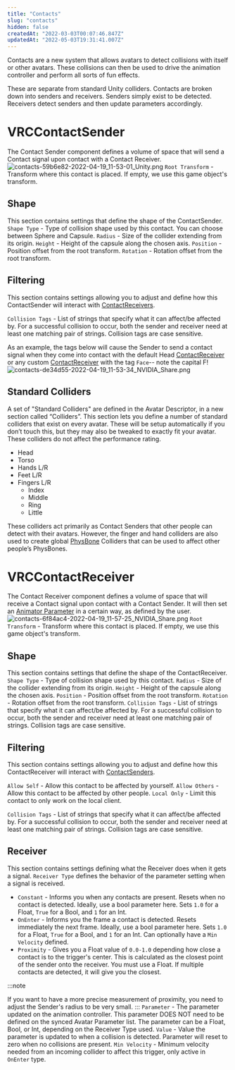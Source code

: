 ```yaml
---
title: "Contacts"
slug: "contacts"
hidden: false
createdAt: "2022-03-03T00:07:46.847Z"
updatedAt: "2022-05-03T19:31:41.007Z"
---
```

Contacts are a new system that allows avatars to detect collisions with itself or other avatars. These collisions can then be used to drive the animation controller and perform all sorts of fun effects. 

These are separate from standard Unity colliders. Contacts are broken down into senders and receivers. Senders simply exist to be detected. Receivers detect senders and then update parameters accordingly.

# VRCContactSender
The Contact Sender component defines a volume of space that will send a Contact signal upon contact with a Contact Receiver.
![contacts-59b6e82-2022-04-19_11-53-01_Unity.png](/creators.vrchat.com/images/avatars/contacts-59b6e82-2022-04-19_11-53-01_Unity.png)
`Root Transform` - Transform where this contact is placed. If empty, we use this game object's transform.

## Shape
This section contains settings that define the shape of the ContactSender.
`Shape Type` - Type of collision shape used by this contact. You can choose between Sphere and Capsule.
`Radius` - Size of the collider extending from its origin.
`Height` - Height of the capsule along the chosen axis.
`Position` - Position offset from the root transform.
`Rotation` - Rotation offset from the root transform.

## Filtering
This section contains settings allowing you to adjust and define how this ContactSender will interact with  [ContactReceivers](/creators.vrchat.com/avatars/avatar-dynamics/contacts#VRCContactReceiver).

`Collision Tags` - List of strings that specify what it can affect/be affected by. For a successful collision to occur, both the sender and receiver need at least one matching pair of strings. Collision tags are case sensitive.

As an example, the tags below will cause the Sender to send a contact signal when they come into contact with the default Head [ContactReceiver](/creators.vrchat.com/avatars/avatar-dynamics/contacts#VRCContactReceiver) or any custom [ContactReceiver](/creators.vrchat.com/avatars/avatar-dynamics/contacts#VRCContactReceiver) with the tag `Face`-- note the capital F!
![contacts-de34d55-2022-04-19_11-53-34_NVIDIA_Share.png](/creators.vrchat.com/images/avatars/contacts-de34d55-2022-04-19_11-53-34_NVIDIA_Share.png)
## Standard Colliders
A set of "Standard Colliders" are defined in the Avatar Descriptor, in a new section called “Colliders”. This section lets you define a number of standard colliders that exist on every avatar. These will be setup automatically if you don’t touch this, but they may also be tweaked to exactly fit your avatar. These colliders do not affect the performance rating.

- Head
- Torso
- Hands L/R
- Feet L/R
- Fingers L/R
  - Index
  - Middle
  - Ring
  - Little

These colliders act primarily as Contact Senders that other people can detect with their avatars. However, the finger and hand colliders are also used to create global [PhysBone](/creators.vrchat.com/avatars/avatar-dynamics/physbones) Colliders that can be used to affect other people’s PhysBones.

# VRCContactReceiver
The Contact Receiver component defines a volume of space that will receive a Contact signal upon contact with a Contact Sender. It will then set an [Animator Parameter](/creators.vrchat.com/avatars/animator-parameters) in a certain way, as defined by the user.
![contacts-6f84ac4-2022-04-19_11-57-25_NVIDIA_Share.png](/creators.vrchat.com/images/avatars/contacts-6f84ac4-2022-04-19_11-57-25_NVIDIA_Share.png)
`Root Transform` - Transform where this contact is placed. If empty, we use this game object's transform.

## Shape
This section contains settings that define the shape of the ContactReceiver.
`Shape Type` - Type of collision shape used by this contact. 
`Radius` - Size of the collider extending from its origin.
`Height` - Height of the capsule along the chosen axis.
`Position` - Position offset from the root transform.
`Rotation` - Rotation offset from the root transform.
`Collision Tags` - List of strings that specify what it can affect/be affected by. For a successful collision to occur, both the sender and receiver need at least one matching pair of strings. Collision tags are case sensitive.

## Filtering
This section contains settings allowing you to adjust and define how this ContactReceiver will interact with  [ContactSenders](/creators.vrchat.com/avatars/avatar-dynamics/contacts#VRCContactSender).

`Allow Self` - Allow this contact to be affected by yourself.
`Allow Others` - Allow this contact to be affected by other people.
`Local Only` - Limit this contact to only work on the local client.

`Collision Tags` - List of strings that specify what it can affect/be affected by. For a successful collision to occur, both the sender and receiver need at least one matching pair of strings. Collision tags are case sensitive.

## Receiver
This section contains settings defining what the Receiver does when it gets a signal.
`Receiver Type` defines the behavior of the parameter setting when a signal is received.
- `Constant` - Informs you when any contacts are present. Resets when no contact is detected. Ideally, use a bool parameter here. Sets `1.0` for a Float, `True` for a Bool, and `1` for an Int.
- `OnEnter` - Informs you the frame a contact is detected. Resets immediately the next frame. Ideally, use a bool parameter here. Sets `1.0` for a Float, `True` for a Bool, and `1` for an Int. Can optionally have a `Min Velocity` defined.
- `Proximity` - Gives you a Float value of `0.0-1.0` depending how close a contact is to the trigger's center. This is calculated as the closest point of the sender onto the receiver. You must use a Float. If multiple contacts are detected, it will give you the closest. 

:::note

If you want to have a more precise measurement of proximity, you need to adjust the Sender's radius to be very small.
:::
`Parameter` - The parameter updated on the animation controller. This parameter DOES NOT need to be defined on the synced Avatar Parameter list. The parameter can be a Float, Bool, or Int, depending on the Receiver Type used.
`Value` - Value the parameter is updated to when a collision is detected. Parameter will reset to zero when no collisions are present.
`Min Velocity` - Minimum velocity needed from an incoming collider to affect this trigger, only active in `OnEnter` type.